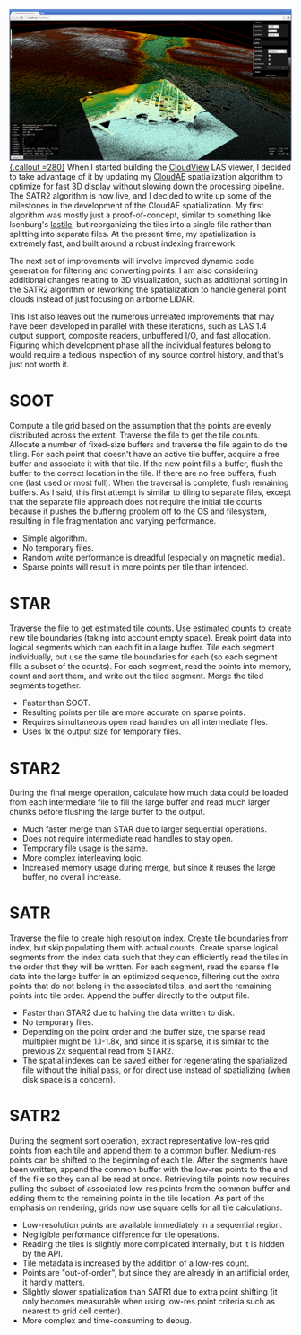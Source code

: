 [![](/uploads/2014/05/CloudView-Hfx.png){.callout =280}](/uploads/2014/05/CloudView-Hfx.png)
When I started building the [CloudView][] LAS viewer, I decided to take advantage of it by updating my [CloudAE][] spatialization algorithm to optimize for fast 3D display without slowing down the processing pipeline.  The SATR2 algorithm is now live, and I decided to write up some of the milestones in the development of the CloudAE spatialization.  My first algorithm was mostly just a proof-of-concept, similar to something like Isenburg's [lastile][], but reorganizing the tiles into a single file rather than splitting into separate files.  At the present time, my spatialization is extremely fast, and built around a robust indexing framework.  

The next set of improvements will involve improved dynamic code generation for filtering and converting points.  I am also considering additional changes relating to 3D visualization, such as additional sorting in the SATR2 algorithm or reworking the spatialization to handle general point clouds instead of just focusing on airborne LiDAR.

This list also leaves out the numerous unrelated improvements that may have been developed in parallel with these iterations, such as LAS 1.4 output support, composite readers, unbuffered I/O, and fast allocation.  Figuring which development phase all the individual features belong to would require a tedious inspection of my source control history, and that's just not worth it.


SOOT
==========

Compute a tile grid based on the assumption that the points are evenly distributed across the extent.  Traverse the file to get the tile counts.  Allocate a number of fixed-size buffers and traverse the file again to do the tiling.  For each point that doesn't have an active tile buffer, acquire a free buffer and associate it with that tile.  If the new point fills a buffer, flush the buffer to the correct location in the file.  If there are no free buffers, flush one (last used or most full).  When the traversal is complete, flush remaining buffers.  As I said, this first attempt is similar to tiling to separate files, except that the separate file approach does not require the initial tile counts because it pushes the buffering problem off to the OS and filesystem, resulting in file fragmentation and varying performance.

 * Simple algorithm.
 * No temporary files.
 * Random write performance is dreadful (especially on magnetic media).
 * Sparse points will result in more points per tile than intended.


STAR
==========

Traverse the file to get estimated tile counts.  Use estimated counts to create new tile boundaries (taking into account empty space).  Break point data into logical segments which can each fit in a large buffer.  Tile each segment individually, but use the same tile boundaries for each (so each segment fills a subset of the counts).  For each segment, read the points into memory, count and sort them, and write out the tiled segment.  Merge the tiled segments together.

 * Faster than SOOT.
 * Resulting points per tile are more accurate on sparse points.
 * Requires simultaneous open read handles on all intermediate files.
 * Uses 1x the output size for temporary files.

STAR2
=========

During the final merge operation, calculate how much data could be loaded from each intermediate file to fill the large buffer and read much larger chunks before flushing the large buffer to the output.

 * Much faster merge than STAR due to larger sequential operations.
 * Does not require intermediate read handles to stay open.
 * Temporary file usage is the same.
 * More complex interleaving logic.
 * Increased memory usage during merge, but since it reuses the large buffer, no overall increase.

SATR
==========

Traverse the file to create high resolution index.  Create tile boundaries from index, but skip populating them with actual counts.  Create sparse logical segments from the index data such that they can efficiently read the tiles in the order that they will be written.  For each segment, read the sparse file data into the large buffer in an optimized sequence, filtering out the extra points that do not belong in the associated tiles, and sort the remaining points into tile order.  Append the buffer directly to the output file.

 * Faster than STAR2 due to halving the data written to disk.
 * No temporary files.
 * Depending on the point order and the buffer size, the sparse read multiplier might be 1.1-1.8x, and since it is sparse, it is similar to the previous 2x sequential read from STAR2.
 * The spatial indexes can be saved either for regenerating the spatialized file without the initial pass, or for direct use instead of spatializing (when disk space is a concern).

SATR2
==========

During the segment sort operation, extract representative low-res grid points from each tile and append them to a common buffer.  Medium-res points can be shifted to the beginning of each tile.  After the segments have been written, append the common buffer with the low-res points to the end of the file so they can all be read at once.  Retrieving tile points now requires pulling the subset of associated low-res points from the common buffer and adding them to the remaining points in the tile location.  As part of the emphasis on rendering, grids now use square cells for all tile calculations.  

 * Low-resolution points are available immediately in a sequential region.
 * Negligible performance difference for tile operations.
 * Reading the tiles is slightly more complicated internally, but it is hidden by the API.
 * Tile metadata is increased by the addition of a low-res count.
 * Points are "out-of-order", but since they are already in an artificial order, it hardly matters.
 * Slightly slower spatialization than SATR1 due to extra point shifting (it only becomes measurable when using low-res point criteria such as nearest to grid cell center).
 * More complex and time-consuming to debug.



[lastile]: http://rapidlasso.com/lastools/lastile/  "lastile"

[cloudview]: /cloudview/  "CloudView"
[cloudae]: /cloudae/  "CloudAE"
